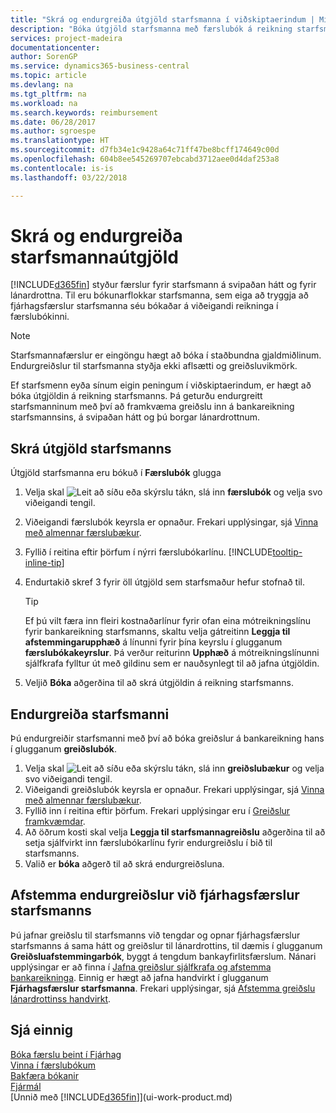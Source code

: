 ```yaml
---
title: "Skrá og endurgreiða útgjöld starfsmanna í viðskiptaerindum | Microsoft Docs"
description: "Bóka útgjöld starfsmanna með færslubók á reikning starfsmanns og bóka síðar greiðslu á bankareikning starfsmanns til að endurgreiða útgjöld í viðskiptaerindum."
services: project-madeira
documentationcenter: 
author: SorenGP
ms.service: dynamics365-business-central
ms.topic: article
ms.devlang: na
ms.tgt_pltfrm: na
ms.workload: na
ms.search.keywords: reimbursement
ms.date: 06/28/2017
ms.author: sgroespe
ms.translationtype: HT
ms.sourcegitcommit: d7fb34e1c9428a64c71ff47be8bcff174649c00d
ms.openlocfilehash: 604b8ee545269707ebcabd3712aee0d4daf253a8
ms.contentlocale: is-is
ms.lasthandoff: 03/22/2018

---
```

# <a name="record-and-reimburse-employees-expenses"></a>Skrá og endurgreiða starfsmannaútgjöld
[!INCLUDE[d365fin](includes/d365fin_md.md)] styður færslur fyrir starfsmann á svipaðan hátt og fyrir lánardrottna. Til eru bókunarflokkar starfsmanna, sem eiga að tryggja að fjárhagsfærslur starfsmanna séu bókaðar á viðeigandi reikninga í færslubókinni.

> [!NOTE]  
> Starfsmannafærslur er eingöngu hægt að bóka í staðbundna gjaldmiðlinum. Endurgreiðslur til starfsmanna styðja ekki aflsætti og greiðsluvikmörk.

Ef starfsmenn eyða sínum eigin peningum í viðskiptaerindum, er hægt að bóka útgjöldin á reikning starfsmanns. Þá geturðu endurgreitt starfsmanninum með því að framkvæma greiðslu inn á bankareikning starfsmannsins, á svipaðan hátt og þú borgar lánardrottnum.

## <a name="to-record-an-employees-expense"></a>Skrá útgjöld starfsmanns
Útgjöld starfsmanna eru bókuð í **Færslubók** glugga
1. Velja skal ![Leit að síðu eða skýrslu](media/ui-search/search_small.png "Leit að síðu eða skýrslu táknið") tákn, slá inn **færslubók** og velja svo viðeigandi tengil.
2. Viðeigandi færslubók keyrsla er opnaður. Frekari upplýsingar, sjá [Vinna með almennar færslubækur](ui-work-general-journals.md).
3. Fyllið í reitina eftir þörfum í nýrri færslubókarlínu. [!INCLUDE[tooltip-inline-tip](includes/tooltip-inline-tip_md.md)]    
4. Endurtakið skref 3 fyrir öll útgjöld sem starfsmaður hefur stofnað til.

    > [!TIP]  
    > Ef þú vilt færa inn fleiri kostnaðarlínur fyrir ofan eina mótreikningslínu fyrir bankareikning starfsmanns, skaltu velja gátreitinn **Leggja til afstemmingarupphæð** á línunni fyrir þína keyrslu í glugganum **færslubókakeyrslur**. Þá verður reiturinn **Upphæð** á mótreikningslínunni sjálfkrafa fylltur út með gildinu sem er nauðsynlegt til að jafna útgjöldin.
5. Veljið **Bóka** aðgerðina til að skrá útgjöldin á reikning starfsmanns.

## <a name="to-reimburse-an-employee"></a>Endurgreiða starfsmanni
Þú endurgreiðir starfsmanni með því að bóka greiðslur á bankareikning hans í glugganum **greiðslubók**.
1. Velja skal ![Leit að síðu eða skýrslu](media/ui-search/search_small.png "Leit að síðu eða skýrslu táknið") tákn, slá inn **greiðslubækur** og velja svo viðeigandi tengil.
2. Viðeigandi greiðslubók keyrsla er opnaður. Frekari upplýsingar, sjá [Vinna með almennar færslubækur](ui-work-general-journals.md).
3. Fyllið inn í reitina eftir þörfum. Frekari upplýsingar eru í [Greiðslur framkvæmdar](payables-make-payments.md).
4. Að öðrum kosti skal velja **Leggja til starfsmannagreiðslu** aðgerðina til að setja sjálfvirkt inn færslubókarlínu fyrir endurgreiðslu í bið til starfsmanns.
5. Valið er **bóka** aðgerð til að skrá endurgreiðsluna.  

## <a name="to-reconcile-reimbursements-with-employee-ledger-entries"></a>Afstemma endurgreiðslur við fjárhagsfærslur starfsmanns
Þú jafnar greiðslu til starfsmanns við tengdar og opnar fjárhagsfærslur starfsmanns á sama hátt og greiðslur til lánardrottins, til dæmis í glugganum **Greiðsluafstemmingarbók**, byggt á tengdum bankayfirlitsfærslum. Nánari upplýsingar er að finna í [Jafna greiðslur sjálfkrafa og afstemma bankareikninga](receivables-apply-payments-auto-reconcile-bank-accounts.md). Einnig er hægt að jafna handvirkt í glugganum **Fjárhagsfærslur starfsmanna**. Frekari upplýsingar, sjá [Afstemma greiðslu lánardrottinss handvirkt](payables-how-apply-purchase-transactions-manually.md).  

## <a name="see-also"></a>Sjá einnig
[Bóka færslu beint í Fjárhag](finance-how-post-transactions-directly.md)  
[Vinna í færslubókum](ui-work-general-journals.md)  
[Bakfæra bókanir](finance-how-reverse-journal-posting.md)  
[Fjármál](finance.md)  
[Unnið með [!INCLUDE[d365fin](includes/d365fin_md.md)]](ui-work-product.md)  

